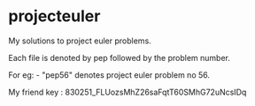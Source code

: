 # projecteuler
My solutions to project euler problems.

Each file is denoted by pep followed by the problem number.

For eg: - "pep56" denotes project euler problem no 56.
  
My friend key : 830251_FLUozsMhZ26saFqtT60SMhG72uNcsIDq
